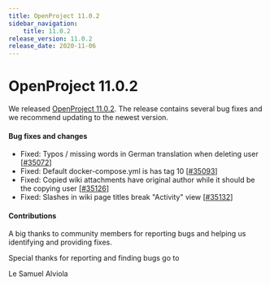 ```yaml
---
title: OpenProject 11.0.2
sidebar_navigation:
    title: 11.0.2
release_version: 11.0.2
release_date: 2020-11-06
---
```


# OpenProject 11.0.2

We released [OpenProject 11.0.2](https://community.openproject.org/versions/1454).
The release contains several bug fixes and we recommend updating to the newest version.

<!--more-->
#### Bug fixes and changes

- Fixed: Typos / missing words in German translation when deleting user \[[#35072](https://community.openproject.org/wp/35072)\]
- Fixed: Default docker-compose.yml is has tag 10 \[[#35093](https://community.openproject.org/wp/35093)\]
- Fixed: Copied wiki attachments have original author while it should be the copying user  \[[#35126](https://community.openproject.org/wp/35126)\]
- Fixed: Slashes in wiki page titles break "Activity" view \[[#35132](https://community.openproject.org/wp/35132)\]

#### Contributions
A big thanks to community members for reporting bugs and helping us identifying and providing fixes.

Special thanks for reporting and finding bugs go to

Le Samuel Alviola
